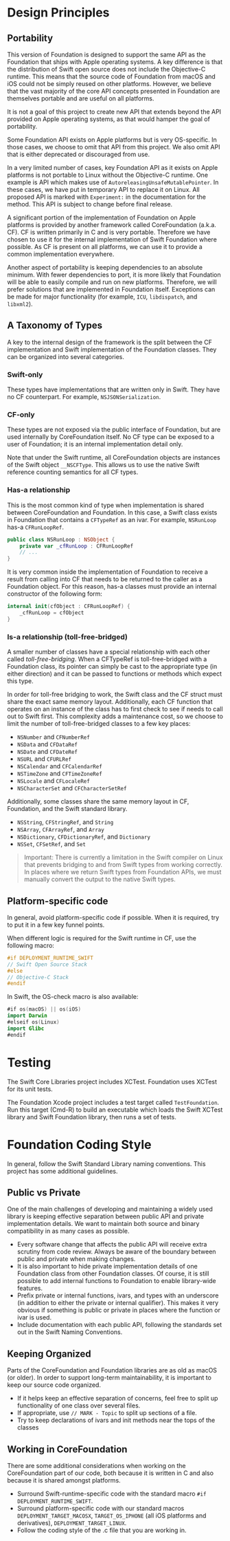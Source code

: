 
# Design Principles

## Portability

This version of Foundation is designed to support the same API as the Foundation that ships with Apple operating systems. A key difference is that the distribution of Swift open source does not include the Objective-C runtime. This means that the source code of Foundation from macOS and iOS could not be simply reused on other platforms. However, we believe that the vast majority of the core API concepts presented in Foundation are themselves portable and are useful on all platforms.

It is not a goal of this project to create new API that extends beyond the API provided on Apple operating systems, as that would hamper the goal of portability.

Some Foundation API exists on Apple platforms but is very OS-specific. In those cases, we choose to omit that API from this project. We also omit API that is either deprecated or discouraged from use.

In a very limited number of cases, key Foundation API as it exists on Apple platforms is not portable to Linux without the Objective-C runtime. One example is API which makes use of `AutoreleasingUnsafeMutablePointer`. In these cases, we have put in temporary API to replace it on Linux. All proposed API is marked with `Experiment:` in the documentation for the method. This API is subject to change before final release.

A significant portion of the implementation of Foundation on Apple platforms is provided by another framework called CoreFoundation (a.k.a. CF). CF is written primarily in C and is very portable. Therefore we have chosen to use it for the internal implementation of Swift Foundation where possible. As CF is present on all platforms, we can use it to provide a common implementation everywhere.

Another aspect of portability is keeping dependencies to an absolute minimum. With fewer dependencies to port, it is more likely that Foundation will be able to easily compile and run on new platforms. Therefore, we will prefer solutions that are implemented in Foundation itself. Exceptions can be made for major functionality (for example, `ICU`, `libdispatch`, and `libxml2`).

## A Taxonomy of Types

A key to the internal design of the framework is the split between the CF implementation and Swift implementation of the Foundation classes. They can be organized into several categories.

### Swift-only

These types have implementations that are written only in Swift. They have no CF counterpart. For example, `NSJSONSerialization`.

### CF-only

These types are not exposed via the public interface of Foundation, but are used internally by CoreFoundation itself. No CF type can be exposed to a user of Foundation; it is an internal implementation detail only.

Note that under the Swift runtime, all CoreFoundation objects are instances of the Swift object `__NSCFType`. This allows us to use the native Swift reference counting semantics for all CF types.

### Has-a relationship

This is the most common kind of type when implementation is shared between CoreFoundation and Foundation. In this case, a Swift class exists in Foundation that contains a `CFTypeRef` as an ivar. For example, `NSRunLoop` has-a `CFRunLoopRef`.
```swift
public class NSRunLoop : NSObject {
    private var _cfRunLoop : CFRunLoopRef
    // ...
}
```

It is very common inside the implementation of Foundation to receive a result from calling into CF that needs to be returned to the caller as a Foundation object. For this reason, has-a classes must provide an internal constructor of the following form:
```swift
internal init(cfObject : CFRunLoopRef) {
    _cfRunLoop = cfObject
}
```

### Is-a relationship (toll-free-bridged)

A smaller number of classes have a special relationship with each other called *toll-free-bridging*. When a CFTypeRef is toll-free-bridged with a Foundation class, its pointer can simply be cast to the appropriate type (in either direction) and it can be passed to functions or methods which expect this type.

In order for toll-free bridging to work, the Swift class and the CF struct must share the exact same memory layout. Additionally, each CF function that operates on an instance of the class has to first check to see if needs to call out to Swift first. This complexity adds a maintenance cost, so we choose to limit the number of toll-free-bridged classes to a few key places:

* `NSNumber` and `CFNumberRef`
* `NSData` and `CFDataRef`
* `NSDate` and `CFDateRef`
* `NSURL` and `CFURLRef`
* `NSCalendar` and `CFCalendarRef`
* `NSTimeZone` and `CFTimeZoneRef`
* `NSLocale` and `CFLocaleRef`
* `NSCharacterSet` and `CFCharacterSetRef`

Additionally, some classes share the same memory layout in CF, Foundation, and the Swift standard library.

* `NSString`, `CFStringRef`, and `String`
* `NSArray`, `CFArrayRef`, and `Array`
* `NSDictionary`, `CFDictionaryRef`, and `Dictionary`
* `NSSet`, `CFSetRef`, and `Set`

> Important: There is currently a limitation in the Swift compiler on Linux that prevents bridging to and from Swift types from working correctly. In places where we return Swift types from Foundation APIs, we must manually convert the output to the native Swift types.

## Platform-specific code

In general, avoid platform-specific code if possible. When it is required, try to put it in a few key funnel points.

When different logic is required for the Swift runtime in CF, use the following macro:
```c
#if DEPLOYMENT_RUNTIME_SWIFT
// Swift Open Source Stack
#else
// Objective-C Stack
#endif
```

In Swift, the OS-check macro is also available:
```swift
#if os(macOS) || os(iOS)
import Darwin
#elseif os(Linux)
import Glibc
#endif
```

# Testing

The Swift Core Libraries project includes XCTest. Foundation uses XCTest for its unit tests.

The Foundation Xcode project includes a test target called `TestFoundation`. Run this target (Cmd-R) to build an executable which loads the Swift XCTest library and Swift Foundation library, then runs a set of tests.

# Foundation Coding Style

In general, follow the Swift Standard Library naming conventions. This project has some additional guidelines.

## Public vs Private

One of the main challenges of developing and maintaining a widely used library is keeping effective separation between public API and private implementation details. We want to maintain both source and binary compatibility in as many cases as possible.

* Every software change that affects the public API will receive extra scrutiny from code review. Always be aware of the boundary between public and private when making changes.
* It is also important to hide private implementation details of one Foundation class from other Foundation classes. Of course, it is still possible to add internal functions to Foundation to enable library-wide features.
* Prefix private or internal functions, ivars, and types with an underscore (in addition to either the private or internal qualifier). This makes it very obvious if something is public or private in places where the function or ivar is used.
* Include documentation with each public API, following the standards set out in the Swift Naming Conventions.

## Keeping Organized

Parts of the CoreFoundation and Foundation libraries are as old as macOS (or older). In order to support long-term maintainability, it is important to keep our source code organized.

* If it helps keep an effective separation of concerns, feel free to split up functionality of one class over several files.
* If appropriate, use `// MARK - Topic` to split up sections of a file.
* Try to keep declarations of ivars and init methods near the tops of the classes

## Working in CoreFoundation

There are some additional considerations when working on the CoreFoundation part of our code, both because it is written in C and also because it is shared amongst platforms.

* Surround Swift-runtime-specific code with the standard macro `#if DEPLOYMENT_RUNTIME_SWIFT`.
* Surround platform-specific code with our standard macros `DEPLOYMENT_TARGET_MACOSX`, `TARGET_OS_IPHONE` (all iOS platforms and derivatives), `DEPLOYMENT_TARGET_LINUX`.
* Follow the coding style of the .c file that you are working in.
